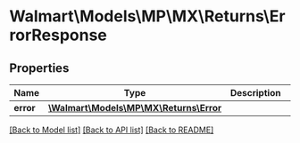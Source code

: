 # Walmart\Models\MP\MX\Returns\ErrorResponse

## Properties

Name | Type | Description | Notes
------------ | ------------- | ------------- | -------------
**error** | [**\Walmart\Models\MP\MX\Returns\Error**](Error.md) |  | [optional]


[[Back to Model list]](./) [[Back to API list]](../../../../../README.md#supported-apis) [[Back to README]](../../../../../README.md)
